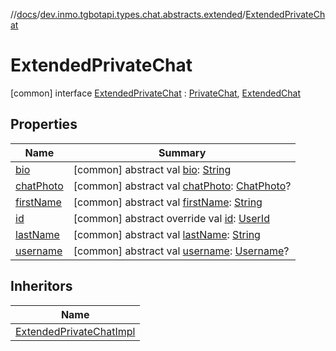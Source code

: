 //[docs](../../../index.md)/[dev.inmo.tgbotapi.types.chat.abstracts.extended](../index.md)/[ExtendedPrivateChat](index.md)



# ExtendedPrivateChat  
 [common] interface [ExtendedPrivateChat](index.md) : [PrivateChat](../../dev.inmo.tgbotapi.types.chat.abstracts/-private-chat/index.md), [ExtendedChat](../-extended-chat/index.md)   


## Properties  
  
|  Name |  Summary | 
|---|---|
| <a name="dev.inmo.tgbotapi.types.chat.abstracts.extended/ExtendedPrivateChat/bio/#/PointingToDeclaration/"></a>[bio](bio.md)| <a name="dev.inmo.tgbotapi.types.chat.abstracts.extended/ExtendedPrivateChat/bio/#/PointingToDeclaration/"></a> [common] abstract val [bio](bio.md): [String](https://kotlinlang.org/api/latest/jvm/stdlib/kotlin/-string/index.html)   <br>|
| <a name="dev.inmo.tgbotapi.types.chat.abstracts.extended/ExtendedPrivateChat/chatPhoto/#/PointingToDeclaration/"></a>[chatPhoto](index.md#%5Bdev.inmo.tgbotapi.types.chat.abstracts.extended%2FExtendedPrivateChat%2FchatPhoto%2F%23%2FPointingToDeclaration%2F%5D%2FProperties%2F625018081)| <a name="dev.inmo.tgbotapi.types.chat.abstracts.extended/ExtendedPrivateChat/chatPhoto/#/PointingToDeclaration/"></a> [common] abstract val [chatPhoto](index.md#%5Bdev.inmo.tgbotapi.types.chat.abstracts.extended%2FExtendedPrivateChat%2FchatPhoto%2F%23%2FPointingToDeclaration%2F%5D%2FProperties%2F625018081): [ChatPhoto](../../dev.inmo.tgbotapi.types/-chat-photo/index.md)?   <br>|
| <a name="dev.inmo.tgbotapi.types.chat.abstracts.extended/ExtendedPrivateChat/firstName/#/PointingToDeclaration/"></a>[firstName](index.md#%5Bdev.inmo.tgbotapi.types.chat.abstracts.extended%2FExtendedPrivateChat%2FfirstName%2F%23%2FPointingToDeclaration%2F%5D%2FProperties%2F625018081)| <a name="dev.inmo.tgbotapi.types.chat.abstracts.extended/ExtendedPrivateChat/firstName/#/PointingToDeclaration/"></a> [common] abstract val [firstName](index.md#%5Bdev.inmo.tgbotapi.types.chat.abstracts.extended%2FExtendedPrivateChat%2FfirstName%2F%23%2FPointingToDeclaration%2F%5D%2FProperties%2F625018081): [String](https://kotlinlang.org/api/latest/jvm/stdlib/kotlin/-string/index.html)   <br>|
| <a name="dev.inmo.tgbotapi.types.chat.abstracts.extended/ExtendedPrivateChat/id/#/PointingToDeclaration/"></a>[id](index.md#%5Bdev.inmo.tgbotapi.types.chat.abstracts.extended%2FExtendedPrivateChat%2Fid%2F%23%2FPointingToDeclaration%2F%5D%2FProperties%2F625018081)| <a name="dev.inmo.tgbotapi.types.chat.abstracts.extended/ExtendedPrivateChat/id/#/PointingToDeclaration/"></a> [common] abstract override val [id](index.md#%5Bdev.inmo.tgbotapi.types.chat.abstracts.extended%2FExtendedPrivateChat%2Fid%2F%23%2FPointingToDeclaration%2F%5D%2FProperties%2F625018081): [UserId](../../dev.inmo.tgbotapi.types/index.md#%5Bdev.inmo.tgbotapi.types%2FUserId%2F%2F%2FPointingToDeclaration%2F%5D%2FClasslikes%2F625018081)   <br>|
| <a name="dev.inmo.tgbotapi.types.chat.abstracts.extended/ExtendedPrivateChat/lastName/#/PointingToDeclaration/"></a>[lastName](index.md#%5Bdev.inmo.tgbotapi.types.chat.abstracts.extended%2FExtendedPrivateChat%2FlastName%2F%23%2FPointingToDeclaration%2F%5D%2FProperties%2F625018081)| <a name="dev.inmo.tgbotapi.types.chat.abstracts.extended/ExtendedPrivateChat/lastName/#/PointingToDeclaration/"></a> [common] abstract val [lastName](index.md#%5Bdev.inmo.tgbotapi.types.chat.abstracts.extended%2FExtendedPrivateChat%2FlastName%2F%23%2FPointingToDeclaration%2F%5D%2FProperties%2F625018081): [String](https://kotlinlang.org/api/latest/jvm/stdlib/kotlin/-string/index.html)   <br>|
| <a name="dev.inmo.tgbotapi.types.chat.abstracts.extended/ExtendedPrivateChat/username/#/PointingToDeclaration/"></a>[username](index.md#%5Bdev.inmo.tgbotapi.types.chat.abstracts.extended%2FExtendedPrivateChat%2Fusername%2F%23%2FPointingToDeclaration%2F%5D%2FProperties%2F625018081)| <a name="dev.inmo.tgbotapi.types.chat.abstracts.extended/ExtendedPrivateChat/username/#/PointingToDeclaration/"></a> [common] abstract val [username](index.md#%5Bdev.inmo.tgbotapi.types.chat.abstracts.extended%2FExtendedPrivateChat%2Fusername%2F%23%2FPointingToDeclaration%2F%5D%2FProperties%2F625018081): [Username](../../dev.inmo.tgbotapi.types/-username/index.md)?   <br>|


## Inheritors  
  
|  Name | 
|---|
| <a name="dev.inmo.tgbotapi.types.chat.extended/ExtendedPrivateChatImpl///PointingToDeclaration/"></a>[ExtendedPrivateChatImpl](../../dev.inmo.tgbotapi.types.chat.extended/-extended-private-chat-impl/index.md)|

